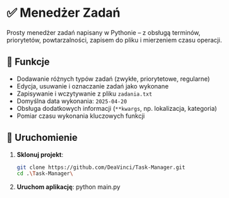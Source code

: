 # ✅ Menedżer Zadań

Prosty menedżer zadań napisany w Pythonie – z obsługą terminów, priorytetów, powtarzalności, zapisem do pliku i mierzeniem czasu operacji.

## 🔧 Funkcje

- Dodawanie różnych typów zadań (zwykłe, priorytetowe, regularne)
- Edycja, usuwanie i oznaczanie zadań jako wykonane
- Zapisywanie i wczytywanie z pliku `zadania.txt`
- Domyślna data wykonania: `2025-04-20`
- Obsługa dodatkowych informacji (`**kwargs`, np. lokalizacja, kategoria)
- Pomiar czasu wykonania kluczowych funkcji

## 🚀 Uruchomienie

1. **Sklonuj projekt**:
   ```bash
   git clone https://github.com/DeaVinci/Task-Manager.git
   cd .\Task-Manager\

2. **Uruchom aplikację**:
   python main.py
